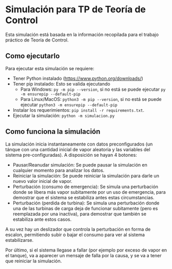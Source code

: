 # Simulación para TP de Teoría de Control

Esta simulación está basada en la información recopilada para el trabajo práctico de Teoría de Control.

## Como ejecutarlo

Para ejecutar esta simulación se requiere:

- Tener Python instalado (https://www.python.org/downloads/)
- Tener pip instalado: Esto se valida ejecutando
  - Para Windows: `py -m pip --version`, si no está se puede ejecutar `py -m ensurepip --default-pip`
  - Para Linux/MacOS: `python3 -m pip --version`, si no está se puede ejecutar `python3 -m ensurepip --default-pip`
- Instalar los requerimientos: `pip install -r requirements.txt`.
- Ejecutar la simulación: `python -m simulacion.py`

## Como funciona la simulación

La simulación inicia instantaneamente con datos preconfigurados (un tánque con una cantidad inicial de vapor aleatoria y las variables del sistema pre-configuradas). A disposición se hayan 4 botones:
- Pausar/Reanudar simulación: Se puede pausar la simulación en cualquier momento para analizar los datos.
- Reiniciar la simulación: Se puede reiniciar la simulación para darle un nuevo valor inicial de vapor.
- Perturbación (consumo de emergencia): Se simula una perturbación donde se libera más vapor subitamente por un uso de emergencia, para demostrar que el sistema se estabiliza antes estas circumstancias.
- Perturbación (perdida de turbina): Se simula una perturbación donde una de las turbinas de carga deja de funcionar subitamente (pero es reemplazada por una inactiva), para demostrar que también se estabiliza ante estos casos.

A su vez hay un deslizador que controla la perturbación en forma de escalon, permitiendo subir o bajar el consumo para ver al sistema estabilizarse.

Por último, si el sistema llegase a fallar (por ejemplo por exceso de vapor en el tanque), va a aparecer un mensaje de falla por la causa, y se va a tener que reiniciar la simulación.